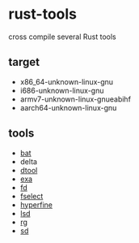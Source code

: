 # rust-tools

cross compile several Rust tools

## target
- x86_64-unknown-linux-gnu
- i686-unknown-linux-gnu
- armv7-unknown-linux-gnueabihf
- aarch64-unknown-linux-gnu

## tools
- [bat](https://github.com/sharkdp/bat)
- delta
- [dtool](https://github.com/guoxbin/dtool)
- [exa](https://github.com/ogham/exa)
- [fd](https://github.com/sharkdp/fd)
- [fselect](https://github.com/jhspetersson/fselect)
- [hyperfine](https://github.com/sharkdp/hyperfine)
- [lsd](https://github.com/Peltoche/lsd)
- [rg](https://github.com/BurntSushi/ripgrep)
- [sd](https://github.com/chmln/sd)
